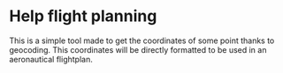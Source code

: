 # Help flight planning
This is a simple tool made to get the coordinates of some point thanks to geocoding. This coordinates will be 
directly formatted to be used in an aeronautical flightplan.
